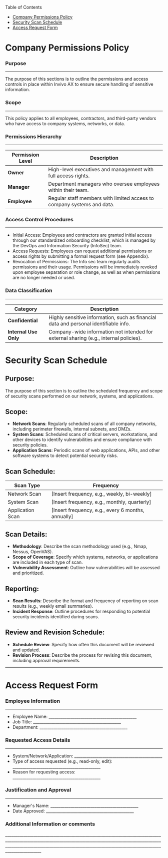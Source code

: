 Table of Contents

- [Company Permissions Policy](#permissions-policy)
- [Security Scan Schedule](#security-scan-schedule)
- [Access Request Form](#access-request-form)

# **Company Permissions Policy**

### Purpose

---

The purpose of this sections is to outline the permissions and access controls in place within Invivo AX to ensure secure handling of sensitive information.

### Scope

---

This policy applies to all employees, contractors, and third-party vendors who have access to company systems, networks, or data.

### Permissions Hierarchy

---

| Permission Level | Description                                                            |
| ---------------- | ---------------------------------------------------------------------- |
| **Owner**        | High-level executives and management with full access rights.          |
| **Manager**      | Department managers who oversee employees within their team.           |
| **Employee**     | Regular staff members with limited access to company systems and data. |

### Access Control Procedures

---

- Initial Access: Employees and contractors are granted initial access through our standardized onboarding checklist, which is managed by the DevOps and Information Security (InfoSec) team.
- Access Requests: Employees can request additional permissions or access rights by submitting a formal request form (see Appendix).
- Revocation of Permissions: The Info sec team regularly audits permissions and their usage. Permissions will be immediately revoked upon employee separation or role change, as well as when permissions are no longer needed or used.

### Data Classification

---

| Category              | Description                                                                           |
| --------------------- | ------------------------------------------------------------------------------------- |
| **Confidential**      | Highly sensitive information, such as financial data and personal identifiable info.  |
| **Internal Use Only** | Company-wide information not intended for external sharing (e.g., internal policies). |

# Security Scan Schedule

## Purpose:

The purpose of this section is to outline the scheduled frequency and scope of security scans performed on our network, systems, and applications.

## Scope:

- **Network Scans**: Regularly scheduled scans of all company networks, including perimeter firewalls, internal subnets, and DMZs.
- **System Scans**: Scheduled scans of critical servers, workstations, and other devices to identify vulnerabilities and ensure compliance with security policies.
- **Application Scans**: Periodic scans of web applications, APIs, and other software systems to detect potential security risks.

## Scan Schedule:

| Scan Type        | Frequency                                          |
| ---------------- | -------------------------------------------------- |
| Network Scan     | [Insert frequency, e.g., weekly, bi-weekly]        |
| System Scan      | [Insert frequency, e.g., monthly, quarterly]       |
| Application Scan | [Insert frequency, e.g., every 6 months, annually] |

## Scan Details:

- **Methodology**: Describe the scan methodology used (e.g., Nmap, Nessus, OpenVAS).
- **Scope of Coverage**: Specify which systems, networks, or applications are included in each type of scan.
- **Vulnerability Assessment**: Outline how vulnerabilities will be assessed and prioritized.

## Reporting:

- **Scan Results**: Describe the format and frequency of reporting on scan results (e.g., weekly email summaries).
- **Incident Response**: Outline procedures for responding to potential security incidents identified during scans.

## Review and Revision Schedule:

- **Schedule Review**: Specify how often this document will be reviewed and updated.
- **Revision Process**: Describe the process for revising this document, including approval requirements.

---

# Access Request Form

### Employee Information

---

- Employee Name: \_\_\_\_\_\_\_\_\_\_\_\_\_\_\_\_\_\_\_\_\_\_\_\_\_\_\_\_\_\_\_\_\_\_\_\_\_\_\_\_\_\_\_\_
- Job Title: \_\_\_\_\_\_\_\_\_\_\_\_\_\_\_\_\_\_\_\_\_\_\_\_\_\_\_\_\_\_\_\_\_\_\_\_\_\_\_\_\_\_\_\_
- Department: \_\_\_\_\_\_\_\_\_\_\_\_\_\_\_\_\_\_\_\_\_\_\_\_\_\_\_\_\_\_\_\_\_\_\_\_\_\_\_\_\_\_\_\_

### Requested Access Details

---

- System/Network/Application: \_\_\_\_\_\_\_\_\_\_\_\_\_\_\_\_\_\_\_\_\_\_\_\_\_\_\_\_\_\_\_\_\_\_\_\_\_\_\_\_\_\_\_\_
- Type of access requested (e.g., read-only, edit): \_\_\_\_\_\_\_\_\_\_\_\_\_\_\_\_\_\_\_\_\_\_\_\_\_\_\_\_\_\_\_\_\_\_\_\_\_\_\_\_\_\_\_\_
- Reason for requesting access: \_\_\_\_\_\_\_\_\_\_\_\_\_\_\_\_\_\_\_\_\_\_\_\_\_\_\_\_\_\_\_\_\_\_\_\_\_\_\_\_\_\_\_\_

### Justification and Approval

---

- Manager's Name: \_\_\_\_\_\_\_\_\_\_\_\_\_\_\_\_\_\_\_\_\_\_\_\_\_\_\_\_\_\_\_\_\_\_\_\_\_\_\_\_\_\_\_\_
- Date Approved: \_\_\_\_\_\_\_\_\_\_\_\_\_\_\_\_\_\_\_\_\_\_\_\_\_\_\_\_\_\_\_\_\_\_\_\_\_\_\_\_\_\_\_\_

### Additional Information or comments

\_\_\_\_\_\_\_\_\_\_\_\_\_\_\_\_\_\_\_\_\_\_\_\_\_\_\_\_\_\_\_\_\_\_\_\_\_\_\_\_\_\_\_\_\_\_\_\_\_\_\_\_\_\_\_\_\_\_\_\_\_\_\_\_\_\_\_\_\_\_\_\_\_\_\_\_\_\_\_\_\_\_\_\_\_\_\_\_\_\_\_\_\_\_\_\_\_\_\_\_\_\_\_\_\_\_\_\_\_\_\_\_\_\_\_\_\_\_\_\_\_\_\_\_\_\_\_\_\_\_\_\_\_\_\_\_\_\_\_\_\_\_\_\_\_\_\_\_\_\_\_\_\_\_\_\_\_\_\_\_\_\_\_\_\_\_\_\_\_\_\_\_\_\_\_\_\_\_\_\_\_\_\_\_\_\_\_\_\_\_\_\_\_\_\_\_\_\_\_\_\_\_\_\_\_\_\_\_\_\_\_\_\_\_\_\_\_\_\_\_\_\_\_\_\_\_\_\_\_\_\_\_\_\_\_\_\_\_\_\_\_\_\_\_\_\_\_\_\_\_\_\_
